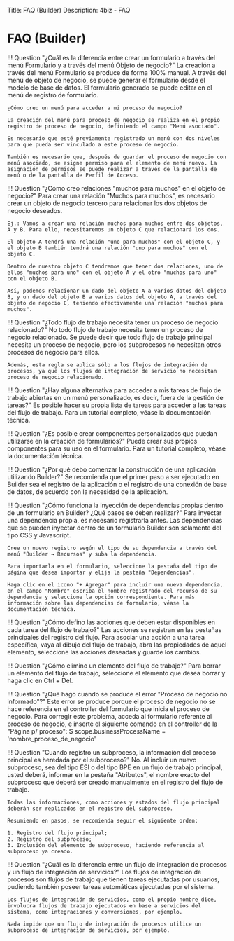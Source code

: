 Title: FAQ (Builder)
Description: 4biz - FAQ

# FAQ (Builder)

!!! Question "¿Cuál es la diferencia entre crear un formulario a través del menú Formulario y a través del menú Objeto de negocio?"
    La creación a través del menú Formulario se produce de forma 100% manual. A través del menú de objeto de negocio, se puede generar el formulario desde el modelo de base de datos. El formulario generado se puede editar en el menú de registro de formulario.

	¿Cómo creo un menú para acceder a mi proceso de negocio?

	La creación del menú para proceso de negocio se realiza en el propio registro de proceso de negocio, definiendo el campo "Menú asociado".

	Es necesario que esté previamente registrado un menú con dos niveles para que pueda ser vinculado a este proceso de negocio.

	También es necesario que, después de guardar el proceso de negocio con menú asociado, se asigne permiso para el elemento de menú nuevo. La asignación de permisos se puede realizar a través de la pantalla de menú o de la pantalla de Perfil de Acceso.

!!! Question "¿Cómo creo relaciones "muchos para muchos" en el objeto de negocio?"
	Para crear una relación "Muchos para muchos", es necesario crear un objeto de negocio tercero para relacionar los dos objetos de negocio deseados.

	Ej.: Vamos a crear una relación muchos para muchos entre dos objetos, A y B. Para ello, necesitaremos un objeto C que relacionará los dos.

	El objeto A tendrá una relación "uno para muchos" con el objeto C, y el objeto B también tendrá una relación "uno para muchos" con el objeto C.

	Dentro de nuestro objeto C tendremos que tener dos relaciones, uno de ellos "muchos para uno" con el objeto A y el otro "muchos para uno" con el objeto B.

	Así, podemos relacionar un dado del objeto A a varios datos del objeto B, y un dado del objeto B a varios datos del objeto A, a través del objeto de negocio C, teniendo efectivamente una relación "muchos para muchos".

!!! Question "¿Todo flujo de trabajo necesita tener un proceso de negocio relacionado?"
	No todo flujo de trabajo necesita tener un proceso de negocio relacionado. Se puede decir que todo flujo de trabajo principal necesita un proceso de negocio, pero los subprocesos no necesitan otros procesos de negocio para ellos.   
	
	Además, esta regla se aplica sólo a los flujos de integración de procesos, ya que los flujos de integración de servicio no necesitan proceso de negocio relacionado.

!!! Question "¿Hay alguna alternativa para acceder a mis tareas de flujo de trabajo abiertas en un menú personalizado, es decir, fuera de la gestión de tareas?"
	Es posible hacer su propia lista de tareas para acceder a las tareas del flujo de trabajo. Para un tutorial completo, véase la documentación técnica.  

!!! Question "¿Es posible crear componentes personalizados que puedan utilizarse en la creación de formularios?"
	Puede crear sus propios componentes para su uso en el formulario. Para un tutorial completo, véase la documentación técnica.

!!! Question "¿Por qué debo comenzar la construcción de una aplicación utilizando Builder?"
	Se recomienda que el primer paso a ser ejecutado en Builder sea el registro de la aplicación o el registro de una conexión de base de datos, de acuerdo con la necesidad de la aplicación.  

!!! Question "¿Cómo funciona la inyección de dependencias propias dentro de un formulario en Builder? ¿Qué pasos se deben realizar?"
	Para inyectar una dependencia propia, es necesario registrarla antes. Las dependencias que se pueden inyectar dentro de un formulario Builder son solamente del tipo CSS y Javascript.

	Cree un nuevo registro según el tipo de su dependencia a través del menú "Builder → Recursos" y suba la dependencia.

	Para importarla en el formulario, seleccione la pestaña del tipo de página que desea importar y elija la pestaña "Dependencias". 

	Haga clic en el icono "+ Agregar" para incluir una nueva dependencia, en el campo "Nombre" escriba el nombre registrado del recurso de su dependencia y seleccione la opción correspondiente. Para más información sobre las dependencias de formulario, véase la documentación técnica.

!!! Question "¿Cómo defino las acciones que deben estar disponibles en cada tarea del flujo de trabajo?"
	Las acciones se registran en las pestañas principales del registro del flujo. Para asociar una acción a una tarea específica, vaya al dibujo del flujo de trabajo, abra las propiedades de aquel elemento, seleccione las acciones deseadas y guarde los cambios.

!!! Question "¿Cómo elimino un elemento del flujo de trabajo?"
	Para borrar un elemento del flujo de trabajo, seleccione el elemento que desea borrar y haga clic en Ctrl + Del.

!!! Question "¿Qué hago cuando se produce el error "Proceso de negocio no informado"?"
	Este error se produce porque el proceso de negocio no se hace referencia en el controller del formulario que inicia el proceso de negocio. Para corregir este problema, acceda al formulario referente al proceso de negocio, e inserte el siguiente comando en el controller de la "Página p/ proceso": $ scope.businessProcessName = 'nombre_proceso_de_negocio'

!!! Question "Cuando registro un subproceso, la información del proceso principal es heredada por el subproceso?"
	No. Al incluir un nuevo subproceso, sea del tipo ESI o del tipo BPE en un flujo de trabajo principal, usted deberá, informar en la pestaña "Atributos", el nombre exacto del subproceso que deberá ser creado manualmente en el registro del flujo de trabajo.

	Todas las informaciones, como acciones y estados del flujo principal deberán ser replicados en el registro del subproceso.

	Resumiendo en pasos, se recomienda seguir el siguiente orden:

	1. Registro del flujo principal;
	2. Registro del subproceso;
	3. Inclusión del elemento de subproceso, haciendo referencia al subproceso ya creado.

!!! Question "¿Cuál es la diferencia entre un flujo de integración de procesos y un flujo de integración de servicios?"
	Los flujos de integración de procesos son flujos de trabajo que tienen tareas ejecutadas por usuarios, pudiendo también poseer tareas automáticas ejecutadas por el sistema.

	Los flujos de integración de servicios, como el propio nombre dice, involucra flujos de trabajo ejecutados en base a servicios del sistema, como integraciones y conversiones, por ejemplo.

	Nada impide que un flujo de integración de procesos utilice un subproceso de integración de servicios, por ejemplo.
	
